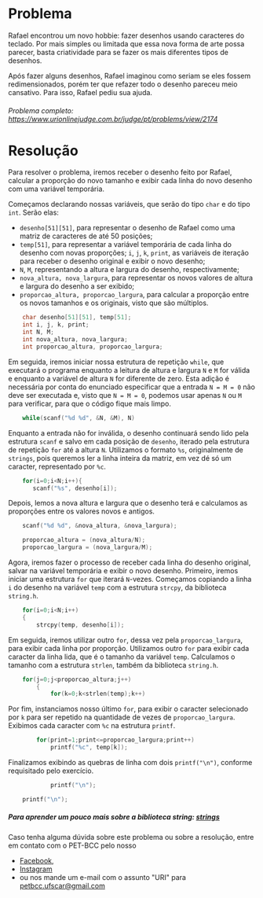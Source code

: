 # Problema

Rafael encontrou um novo hobbie: fazer desenhos usando caracteres do teclado. Por mais simples ou limitada que essa nova forma de arte possa parecer, basta criatividade para se fazer os mais diferentes tipos de desenhos.

Após fazer alguns desenhos, Rafael imaginou como seriam se eles fossem redimensionados, porém ter que refazer todo o desenho pareceu meio cansativo. Para isso, Rafael pediu sua ajuda.

###### Problema completo: https://www.urionlinejudge.com.br/judge/pt/problems/view/2174

# Resolução

Para resolver o problema, iremos receber o desenho feito por Rafael, calcular a proporção do novo tamanho e exibir cada linha do novo desenho com uma variável temporária.

Começamos declarando nossas variáveis, que serão do tipo `char` e do tipo `int`. Serão elas:
* `desenho[51][51]`, para representar o desenho de Rafael como uma matriz de caracteres de até 50 posições;
* `temp[51]`, para representar a variável temporária de cada linha do desenho com novas proporções;
`i`, `j`, `k`, `print`, as variáveis de iteração para receber o desenho original e exibir o novo desenho;
* `N`, `M`, representando a altura e largura do desenho, respectivamente;
* `nova_altura, nova_largura`, para representar os novos valores de altura e largura do desenho a ser exibido;
* `proporcao_altura, proporcao_largura`, para calcular a proporção entre os novos tamanhos e os originais, visto que são múltiplos.
```c
    char desenho[51][51], temp[51];
    int i, j, k, print;
    int N, M;
    int nova_altura, nova_largura;
    int proporcao_altura, proporcao_largura;
```

Em seguida, iremos iniciar nossa estrutura de repetição `while`, que executará o programa enquanto a leitura de altura e largura `N` e `M` for válida e enquanto a variável de altura `N` for diferente de zero.
Esta adição é necessária por conta do enunciado especificar que a entrada `N = M = 0` não deve ser executada e, visto que `N = M = 0`, podemos usar apenas `N` ou `M` para verificar, para que o código fique mais limpo.
```c
    while(scanf("%d %d", &N, &M), N)
```

Enquanto a entrada não for inválida, o desenho continuará sendo lido pela estrutura `scanf` e salvo em cada posição de `desenho`, iterado pela estrutura de repetição `for` até a altura `N`. Utilizamos o formato `%s`, originalmente de `strings`, pois queremos ler a linha inteira da matriz, em vez dé só um caracter, representado por `%c`.
```c
    for(i=0;i<N;i++){
       scanf("%s", desenho[i]);
```

Depois, lemos a nova altura e largura que o desenho terá e calculamos as proporções entre os valores novos e antigos.
```c
	scanf("%d %d", &nova_altura, &nova_largura);

    proporcao_altura = (nova_altura/N);
    proporcao_largura = (nova_largura/M);
```

Agora, iremos fazer o processo de receber cada linha do desenho original, salvar na variável temporária e exibir o novo desenho.
Primeiro, iremos iniciar uma estrutura `for` que iterará `N`-vezes. Começamos copiando a linha `i` do desenho na variável `temp` com a estrutura `strcpy`, da biblioteca `string.h`.
```c
    for(i=0;i<N;i++)
    {
        strcpy(temp, desenho[i]);
```

Em seguida, iremos utilizar outro `for`, dessa vez pela `proporcao_largura`, para exibir cada linha por proporção. Utilizamos outro `for` para exibir cada caracter da linha lida, que é o tamanho da variável `temp`. Calculamos o tamanho com a estrutura `strlen`, também da biblioteca `string.h`.
```c
    for(j=0;j<proporcao_altura;j++)
        {
            for(k=0;k<strlen(temp);k++)
```

Por fim, instanciamos nosso último `for`, para exibir o caracter selecionado por `k` para ser repetido na quantidade de vezes de `proporcao_largura`. Exibimos cada caracter com `%c` na estrutura `printf`.
```c
        for(print=1;print<=proporcao_largura;print++)
            printf("%c", temp[k]);
```

Finalizamos exibindo as quebras de linha com dois `printf("\n")`, conforme requisitado pelo exercício.
```c
            printf("\n");

    printf("\n");
```

##### Para aprender um pouco mais sobre a biblioteca string: [strings](http://linguagemc.com.br/a-biblioteca-string-h/)

Caso tenha alguma dúvida sobre este problema ou sobre a resolução, entre em contato com o PET-BCC pelo nosso
 * [Facebook](https://www.facebook.com/petbcc/),
 * [Instagram](https://www.instagram.com/petbcc.ufscar/)
 * ou nos mande um e-mail com o assunto "URI" para  petbcc.ufscar@gmail.com
